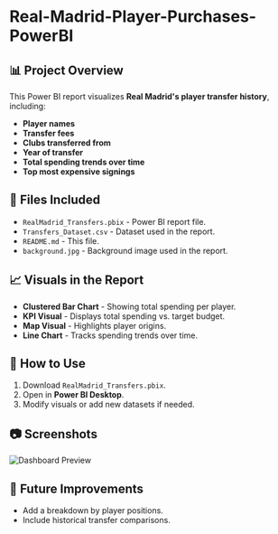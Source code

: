 # Real-Madrid-Player-Purchases-PowerBI


## 📊 Project Overview
This Power BI report visualizes **Real Madrid's player transfer history**, including:
- **Player names**
- **Transfer fees**
- **Clubs transferred from**
- **Year of transfer**
- **Total spending trends over time**
- **Top most expensive signings**

## 📂 Files Included
- `RealMadrid_Transfers.pbix` - Power BI report file.
- `Transfers_Dataset.csv` - Dataset used in the report.
- `README.md` - This file.
- `background.jpg` - Background image used in the report.

## 📈 Visuals in the Report
- **Clustered Bar Chart** - Showing total spending per player.
- **KPI Visual** - Displays total spending vs. target budget.
- **Map Visual** - Highlights player origins.
- **Line Chart** - Tracks spending trends over time.

## 🚀 How to Use
1. Download `RealMadrid_Transfers.pbix`.
2. Open in **Power BI Desktop**.
3. Modify visuals or add new datasets if needed.

## 📷 Screenshots
![Dashboard Preview](image-link)

## 📌 Future Improvements
- Add a breakdown by player positions.
- Include historical transfer comparisons.
